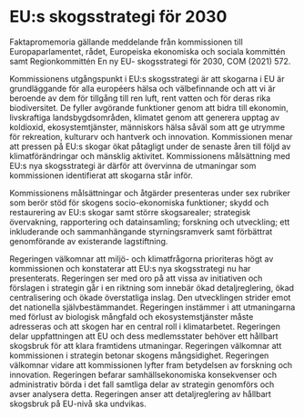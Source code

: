 # EU:s skogsstrategi för 2030

Faktapromemoria gällande meddelande från kommissionen till Europaparlamentet, rådet, Europeiska ekonomiska och sociala kommittén samt Regionkommittén En ny EU- skogsstrategi för 2030, COM (2021) 572.

Kommissionens utgångspunkt i EU:s skogsstrategi är att skogarna i EU är grundläggande för alla européers hälsa och välbefinnande och att vi är beroende av dem för tillgång till ren luft, rent vatten och för deras rika biodiversitet. De fyller avgörande funktioner genom att bidra till ekonomin, livskraftiga landsbygdsområden, klimatet genom att generera upptag av koldioxid, ekosystemtjänster, människors hälsa såväl som att ge utrymme för rekreation, kulturarv och hantverk och innovation. Kommissionen menar att pressen på EU:s skogar ökat påtagligt under de senaste åren till följd av klimatförändringar och mänsklig aktivitet. Kommissionens målsättning med EU:s nya skogsstrategi är därför att övervinna de utmaningar som kommissionen identifierat att skogarna står inför.

Kommissionens målsättningar och åtgärder presenteras under sex rubriker som berör stöd för skogens socio-ekonomiska funktioner; skydd och restaurering av EU:s skogar samt större skogsarealer; strategisk övervakning, rapportering och datainsamling; forskning och utveckling; ett inkluderande och sammanhängande styrningsramverk samt förbättrat genomförande av existerande lagstiftning.

Regeringen välkomnar att miljö- och klimatfrågorna prioriteras högt av kommissionen och konstaterar att EU:s nya skogsstrategi nu har presenterats. Regeringen ser med oro på att vissa av initiativen och förslagen i strategin går i en riktning som innebär ökad detaljreglering, ökad centralisering och ökade överstatliga inslag. Den utvecklingen strider emot det nationella självbestämmandet. Regeringen instämmer i att utmaningarna med förlust av biologisk mångfald och ekosystemstjänster måste adresseras och att skogen har en central roll i klimatarbetet. Regeringen delar uppfattningen att EU och dess medlemsstater behöver ett hållbart skogsbruk för att klara framtidens utmaningar. Regeringen välkomnar att kommissionen i strategin betonar skogens mångsidighet. Regeringen välkomnar vidare att kommissionen lyfter fram betydelsen av forskning och innovation. Regeringen befarar samhällsekonomiska konsekvenser och administrativ börda i det fall samtliga delar av strategin genomförs och avser analysera detta. Regeringen anser att detaljreglering av hållbart skogsbruk på EU-nivå ska undvikas.
